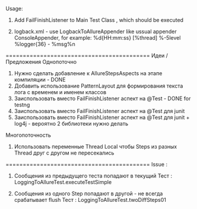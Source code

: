 Usage:
 1. Add FailFinishListener to Main Test Class , which should be executed

 2. logback.xml - use LogbackToAllureAppender like ussual appender ConsoleAppender, for example:
     <appender name="LOGBACK-TO-ALLURE"
               class="ru.yandex.qatools.allure.logback.appender.LogbackToAllureAppender">
         <layout class="ch.qos.logback.classic.PatternLayout">
             <Pattern>
                 %d{HH:mm:ss} [%thread] %-5level %logger{36} - %msg%n
             </Pattern>
         </layout>
     </appender>

==========================================
Идеи / Предложения
Однопоточно
1. Нужно сделать добавление к AllureStepsAspects на этапе компиляции - DONE 
2. Добавить использование PatternLayout для формирования текста лога с временем и именем классов
3. Заиспользовать вместо FailFinishListener аспект на @Test - DONE for testng
4. Заиспользовать вместо FailFinishListener аспект на @Test для junit
5. Заиспользовать вместо FailFinishListener аспект на @Test для junit + log4j - вероятно 2 библиотеки нужно делать

Многопоточность
1. Использовать переменные Thread Local чтобы Steps из разных Thread друг с другом не пересекались

==========================================
Issue :
1. Сообщения из предыдущего теста попадают в текущий
Тест : LoggingToAllureTest.executeTestSimple

2. Сообщения из одного Step попадают в другой - не всегда срабатывает flush
Тест : LoggingToAllureTest.twoDiffSteps01